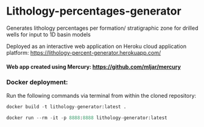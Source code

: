 # Lithology-percentages-generator
Generates lithology percentages per formation/ stratigraphic zone for drilled wells for input to 1D basin models

Deployed as an interactive web application on Heroku cloud application platform: https://lithology-percent-generator.herokuapp.com/

#### Web app created using Mercury: https://github.com/mljar/mercury

### Docker deployment:

Run the following commands via terminal from within the cloned repository:

```python
docker build -t lithology-generator:latest .
```

```python
docker run --rm -it -p 8888:8888 lithology-generator:latest
```
